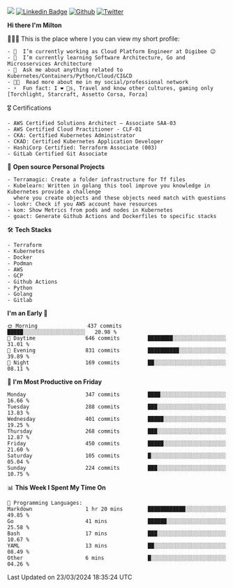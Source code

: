 ![](https://komarev.com/ghpvc/?username=miltlima&color=blueviolet) [![Linkedin Badge](https://img.shields.io/badge/-LinkedIn-blue?style=flat-square&logo=Linkedin&logoColor=white&link=https://www.linkedin.com/in/miltonlimaj/)](https://www.linkedin.com/in/miltonlimaj/) [![Github](https://img.shields.io/github/followers/miltlima?style=social)](https://github.com/miltlima?tab=followers) [![Twitter](https://img.shields.io/twitter/follow/milt_lima?style=social)](https://twitter.com/milt_lima)
 


     
**Hi there I'm Milton**

👨🏽‍💻 This is the place where I you can view my short profile:
```text
- 🔭  I’m currently working as Cloud Platform Engineer at Digibee 😉
- 🌱  I’m currently learning Software Architecture, Go and Microsservices Architecture
- 💬  Ask me about anything related to Kubernetes/Containers/Python/Cloud/CI&CD
- 👨‍💻  Read more about me in my social/professional network
- ⚡  Fun fact: I ❤️ 🐶s, Travel and know other cultures, gaming only [Torchlight, Starcraft, Assetto Corsa, Forza]
```
🎖 Certifications
```text
- AWS Certified Solutions Architect – Associate SAA-03
- AWS Certified Cloud Practitioner - CLF-01
- CKA: Certified Kubernetes Administrator
- CKAD: Certified Kubernetes Application Developer
- HashiCorp Certified: Terraform Associate (003)
- GitLab Certified Git Associate
```
📐 **Open source Personal Projects**

```text
- Terramagic: Create a folder infrastructure for Tf files
- Kubelearn: Written in golang this tool improve you knowledge in Kubernetes provide a challenge
  where you create objects and these objects need match with questions
- lookr: Check if you AWS account have resources
- kom: Show Metrics from pods and nodes in Kubernetes
- goact: Generate Github Actions and Dockerfiles to specific stacks
```
🛠 **Tech Stacks**

```text
- Terraform
- Kubernetes
- Docker
- Podman
- AWS
- GCP
- Github Actions
- Python
- Golang
- Gitlab
```         

<!--START_SECTION:waka-->
**I'm an Early 🐤** 

```text
🌞 Morning                437 commits         █████░░░░░░░░░░░░░░░░░░░░   20.98 % 
🌆 Daytime                646 commits         ████████░░░░░░░░░░░░░░░░░   31.01 % 
🌃 Evening                831 commits         ██████████░░░░░░░░░░░░░░░   39.89 % 
🌙 Night                  169 commits         ██░░░░░░░░░░░░░░░░░░░░░░░   08.11 % 
```
📅 **I'm Most Productive on Friday** 

```text
Monday                   347 commits         ████░░░░░░░░░░░░░░░░░░░░░   16.66 % 
Tuesday                  288 commits         ███░░░░░░░░░░░░░░░░░░░░░░   13.83 % 
Wednesday                401 commits         █████░░░░░░░░░░░░░░░░░░░░   19.25 % 
Thursday                 268 commits         ███░░░░░░░░░░░░░░░░░░░░░░   12.87 % 
Friday                   450 commits         █████░░░░░░░░░░░░░░░░░░░░   21.60 % 
Saturday                 105 commits         █░░░░░░░░░░░░░░░░░░░░░░░░   05.04 % 
Sunday                   224 commits         ███░░░░░░░░░░░░░░░░░░░░░░   10.75 % 
```


📊 **This Week I Spent My Time On** 

```text
💬 Programming Languages: 
Markdown                 1 hr 20 mins        ████████████░░░░░░░░░░░░░   49.85 % 
Go                       41 mins             ██████░░░░░░░░░░░░░░░░░░░   25.58 % 
Bash                     17 mins             ███░░░░░░░░░░░░░░░░░░░░░░   10.67 % 
YAML                     13 mins             ██░░░░░░░░░░░░░░░░░░░░░░░   08.49 % 
Other                    6 mins              █░░░░░░░░░░░░░░░░░░░░░░░░   04.26 % 
```


 Last Updated on 23/03/2024 18:35:24 UTC
<!--END_SECTION:waka-->

